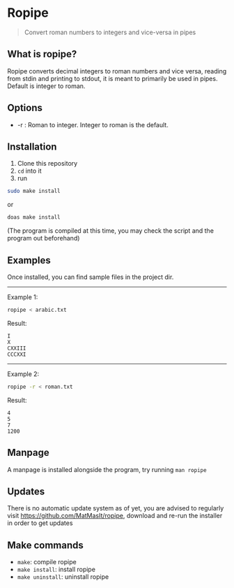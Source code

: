 # Ropipe
> Convert roman numbers to integers and vice-versa in pipes
## What is ropipe?
Ropipe converts decimal integers to roman numbers and vice versa, reading from stdin and printing to stdout, it is meant to primarily be used in pipes.
Default is integer to roman.
## Options 
* -r : Roman to integer. Integer to roman is the default.
## Installation
1. Clone this repository
2. `cd` into it
3. run
```sh
sudo make install
```
or
```sh
doas make install
```

(The program is compiled at this time, you may check the script and the program out beforehand)
## Examples
Once installed, you can find sample files in the project dir.

---
Example 1:
```sh
ropipe < arabic.txt
```
Result:
```
I
X
CXXIII
CCCXXI
```

---
Example 2:
```sh
ropipe -r < roman.txt
```
Result:
```
4
5
7
1200
```
## Manpage

A manpage is installed alongside the program, try running `man ropipe`

## Updates

There is no automatic update system as of yet, you are advised to regularly visit https://github.com/MatMasIt/ropipe, download and re-run the installer in order to get updates

## Make commands
* `make`: compile ropipe
* `make install`: install ropipe
* `make uninstall`: uninstall ropipe
